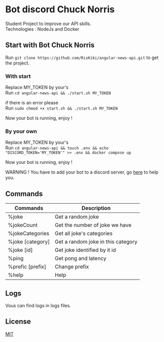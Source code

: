 # Bot discord Chuck Norris

Student Project to improve our API skills. \
Technologies : NodeJs and Docker

## Start with Bot Chuck Norris

Run `git clone https://github.com/RisKiki/angular-news-api.git` to get the project. 

### With start

Replace MY_TOKEN by your's \
Run `cd angular-news-api && ./start.sh MY_TOKEN` 

if there is an error please \
Run `sudo chmod +x start.sh && ./start.sh MY_TOKEN` 

Now your bot is running, enjoy !

### By your own

Replace MY_TOKEN by your's \
Run `cd angular-news-api && touch .env && echo "DISCORD_TOKEN='MY_TOKEN'" >> .env && docker compose up` 

Now your bot is running, enjoy !

WARNING ! You have to add your bot to a discord server, go [here](https://discordpy.readthedocs.io/en/latest/discord.html) to help you.

## Commands

| Commands | Description |
|----------|-------------|
| %joke | Get a random joke |
| %jokeCount | Get the number of joke we have |
| %jokeCategories | Get all joke's categories |
| %joke [category] | Get a random joke in this category |
| %joke [id] | Get joke identified by it id |
| %ping | Get pong and latency |
| %prefic [prefix] | Change prefix |
| %help | Help |

## Logs
Vous can find logs in logs files.

## License
[MIT](https://choosealicense.com/licenses/mit/)